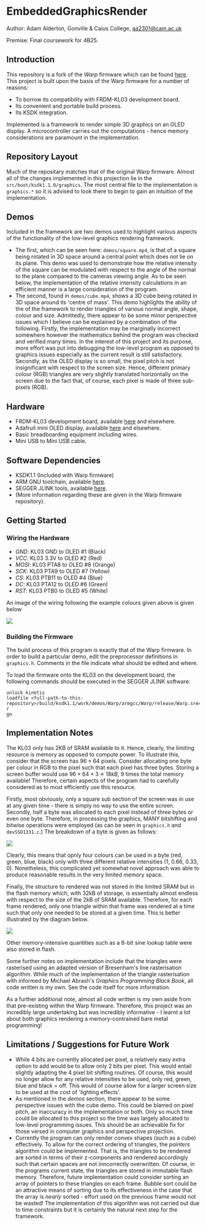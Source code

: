 # EmbeddedGraphicsRender

Author: Adam Alderton, Gonville & Caius College, aa2301@cam.ac.uk

Premise: Final coursework for 4B25.

## Introduction

This repository is a fork of the *Warp* firmware which can be found [here](https://github.com/physical-computation/Warp-firmware). This project is built upon the basis of the Warp firmware for a number of reasons:
- To borrow its compatibility with FRDM-KL03 development board.
- Its convenient and portable build process.
- Its KSDK integration.

Implemented is a framework to render simple 3D graphics on an OLED display. A microcontroller carries out the computations - hence memory considerations are paramount in the implementation.

## Repository Layout

Much of the repositary matches that of the original Warp firmware. Almost all of the changes implemented in this projection lie in the `src/boot/ksdk1.1.0/graphics`. The most central file to the implementation is `graphics.*` so it is advised to look there to begin to gain an intuition of the implementation.

## Demos

Included in the framework are two demos used to highlight various aspects of the functionality of the low-level graphics rendering framework.
- The first, which can be seen here: `demos/square.mp4`, is that of a square being rotated in 3D space around a central point which does *not* lie on its plane. This demo was used to demonstrate how the relative intensity of the square can be modulated with respect to the angle of the normal to the plane compared to the cameras viewing angle. As to be seen below, the implementation of the relative intensity calculations in an efficient manner is a large consideration of the program.
- The second, found in `demos/cube.mp4`, shows a 3D cube being rotated in 3D space around its 'centre of mass'. This demo highlights the ability of the of the framework to render triangles of various normal angle, shape, colour and size. Admittedly, there appear to be some minor perspective issues which I believe can be explained by a combination of the following. Firstly, the implementation may be marginally incorrect somewhere however the mathematics behind the program was checked and verified many times. In the interest of this project and its purpose, more effort was put into debugging the low-level program as opposed to graphics issues especially as the current result is still satisfactory. Secondly, as the OLED display is so small, the pixel pitch is not insignificant with respect to the screen size. Hence, different primary colour (RGB) triangles are very slightly translated horizontally on the screen due to the fact that, of course, each pixel is made of three sub-pixels (RGB).

## Hardware

- FRDM-KL03 development board, available [here](https://www.mouser.co.uk/ProductDetail/NXP-Semiconductors/FRDM-KL03Z?qs=y0HsvvugQ45hZ%2FWfA4he7w%3D%3D) and elsewhere.
- Adafruit mini OLED display, available [here](https://www.adafruit.com/product/684) and elsewhere.
- Basic breadboarding equipment including wires.
- Mini USB to Mini USB cable.
  
## Software Dependencies

- KSDK1.1 (Included with Warp firmware)
- ARM GNU toolchain, available [here](https://developer.arm.com/tools-and-software/open-source-software/developer-tools/gnu-toolchain/gnu-rm).
- SEGGER JLINK tools, available [here](https://www.segger.com/downloads/jlink/?).
- (More information regarding these are given in the Warp firmware repository).

## Getting Started

### Wiring the Hardware

- *GND*: KL03 GND to OLED #1 (Black)
- *VCC*: KL03 3.3V to OLED #2 (Red)
- *MOSI*: KL03 PTA8 to OLED #8 (Orange)
- *SCK*: KL03 PTA9 to OLED #7 (Yellow)
- *CS*: KL03 PTB11 to OLED #4 (Blue)
- *DC*: KL03 PTA12 to OLED #6 (Green)
- *RST*: KL03 PTB0 to OLED #5 (White)

An image of the wiring following the example colours given above is given below

![](demos/wiring.jpg)

### Building the Firmware

The build process of this program is exactly that of the Warp firmware. In order to build a particular demo, edit the preprocessor definitions in `graphics.h`. Comments in the file indicate what should be edited and where.

To load the firmware onto the KL03 on the development board, the following commands should be executed in the SEGGER JLINK software:
```
unlock kinetis
loadfile <full-path-to-this-repository>/build/ksdk1.1/work/demos/Warp/armgcc/Warp/release/Warp.srec
r
go
```

## Implementation Notes

The KL03 only has 2KB of SRAM available to it. Hence, clearly, the limiting resource is memory as opposed to compute power. To illustrate this, consider that the screen has $96 \times 64$ pixels. Consider allocating one byte per colour in RGB to the pixel such that each pixel has three bytes. Storing a screen buffer would use $96 \times 64 \times 3 \approx 18kB$, 9 times the total memory available! Therefore, certain aspects of the program had to carefully considered as to most efficiently use this resource.

Firstly, most obviously, only a square sub section of the screen was in use at any given time - there is simply no way to use the entire screen. Secondly, half a byte was allocated to each pixel instead of three bytes or even one byte. Therefore, in processing the graphics, MANY bitshifting and bitwise operations were employed (as can be seen in `graphics.h` and `devSSD1331.c`.) The breakdown of a byte is given as follows:

![](demos/byte_breakdown.png)

Clearly, this means that opnly four colours can be used in a byte (red, green, blue, black) only with three different relative intensities (1, 0.66, 0.33, 0). Nonetheless, this complicated yet somewhat novel approach was able to produce reasonable results in the very limited memory space.

Finally, the structure to rendered was not stored in the limited SRAM but in the flash memory which, with 32kB of storage, is essentially almost endless with respect to the size of the 2kB of SRAM available. Therefore, for each frame rendered, only one triangle within that frame was rendered at a time such that only one needed to be stored at a given time. This is better illustrated by the diagram below.

![](demos/program_breakdown.png)

Other memory-intensive quantities such as a 8-bit sine lookup table were also stored in flash. 

Some further notes on implementation include that the triangles were rasterised using an adapted version of Bresenham's line rasterisation algorithm. While much of the implementation of the triangle rasterisation with informed by Michael Abrash's *Graphics Programming Black Book*, all code written is my own. See the code itself for more information. 

As a further additional note, almost all code written is my own aside from that pre-existing within the Warp firmware. Therefore, this project was an incredibly large undertaking but was incredibly informative - I learnt a lot about both graphics rendering a memory-contrained bare metal programming!

## Limitations / Suggestions for Future Work

- While 4 bits are currently allocated per pixel, a relatively easy extra option to add would be to allow only 2 bits per pixel. This would entail slightly adapting the 4 pixel bit shifting routines. Of course, this would no longer allow for any relative intensities to be used, only red, green, blue and black = off. This would of course allow for a larger screen size to be used at the cost of 'lighting effects'.
- As mentioned in the *demos* section, there appear to be some perspective issues with the cube demo. This could be blamed on pixel pitch, an inaccuracy in the implementation or both. Only so much time could be allocated to this project so the time was largely allocated to low-level programming issues. This should be an achievable fix for those versed in computer graphics and perspective projection.
- Currently the program can only render convex shapes (such as a cube) effectively. To allow for the correct ordering of triangles, the *painters* algorithm could be implemented. That is, the triangles to be rendered are sorted in terms of their z-components and rendered accordingly such that certain spaces are not inncorrectly overwritten. Of course, in the programs current state, the triangles are stored in immutable flash memory. Therefore, future implementation could consider sorting an array of pointers to these triangles on each frame. Bubble sort could be an attractive means of sorting due to its effectiveness in the case that the array is *nearly* sorted - effort used on the previous frame would not be wasted! The implementation of this algorithm was not carried out due to time constraints but it is certainly the natural next step for the framework.